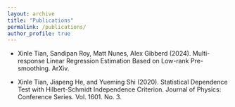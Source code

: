 ```yaml
---
layout: archive
title: "Publications"
permalink: /publications/
author_profile: true
---
```


* Xinle Tian, Sandipan Roy, Matt Nunes, Alex Gibberd (2024). Multi-response Linear Regression Estimation Based on Low-rank Pre-smoothing. ArXiv.
  
* Xinle Tian, Jiapeng He, and Yueming Shi (2020). Statistical Dependence Test with Hilbert-Schmidt Independence Criterion. Journal of Physics: Conference Series. Vol. 1601. No. 3.


